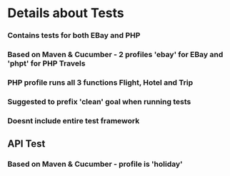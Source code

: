 # Details about Tests

### Contains tests for both EBay and PHP
### Based on Maven & Cucumber - 2 profiles 'ebay' for EBay and 'phpt' for PHP Travels
### PHP profile runs all 3 functions Flight, Hotel and Trip
### Suggested to prefix 'clean' goal when running tests
### Doesnt include entire test framework

## API Test
### Based on Maven & Cucumber - profile is 'holiday'
